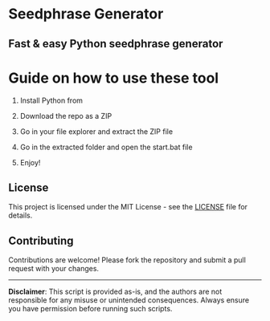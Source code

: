 # Seedphrase Generator         
           
## Fast & easy Python seedphrase generator           
                 
# Guide on how to use these tool              
                
1. Install Python from            
     
2. Download the repo as a ZIP            
       
3. Go in your file explorer and extract the ZIP file       
             
4. Go in the extracted folder and open the start.bat file         
              
5. Enjoy!            
               
## License               
         
This project is licensed under the MIT License - see the [LICENSE](LICENSE) file for details.                    
    
## Contributing      
         
Contributions are welcome! Please fork the repository and submit a pull request with your changes.              
          
---         
           
**Disclaimer**: This script is provided as-is, and the authors are not responsible for any misuse or unintended consequences. Always ensure you have permission before running such scripts.             
